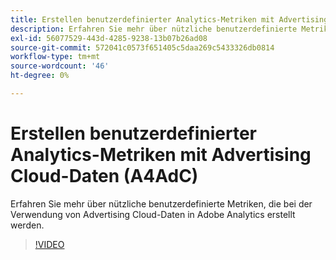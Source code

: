 ```yaml
---
title: Erstellen benutzerdefinierter Analytics-Metriken mit Advertising Cloud-Daten
description: Erfahren Sie mehr über nützliche benutzerdefinierte Metriken, die bei der Verwendung von Advertising Cloud-Daten in Adobe Analytics erstellt werden.
exl-id: 56077529-443d-4285-9238-13b07b26ad08
source-git-commit: 572041c0573f651405c5daa269c5433326db0814
workflow-type: tm+mt
source-wordcount: '46'
ht-degree: 0%

---
```


# Erstellen benutzerdefinierter Analytics-Metriken mit Advertising Cloud-Daten (A4AdC)

Erfahren Sie mehr über nützliche benutzerdefinierte Metriken, die bei der Verwendung von Advertising Cloud-Daten in Adobe Analytics erstellt werden.  

>[!VIDEO](https://video.tv.adobe.com/v/33919)
